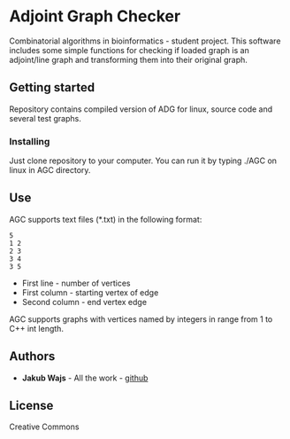 # Adjoint Graph Checker

Combinatorial algorithms in bioinformatics - student project.
This software includes some simple functions for checking if loaded graph is an adjoint/line graph and transforming them into their original graph.

## Getting started

Repository contains compiled version of ADG for linux, source code and several test graphs.

### Installing

Just clone repository to your computer.
You can run it by typing ./AGC on linux in AGC directory.

## Use

AGC supports text files (*.txt) in the following format:

```
5
1 2
2 3
3 4
3 5
```

* First line - number of vertices
* First column - starting vertex of edge
* Second column - end vertex edge

AGC supports graphs with vertices named by integers in range from 1 to C++ int length.

## Authors

* **Jakub Wajs** - All the work - [github](https://github.com/kubawajs)

## License

Creative Commons
